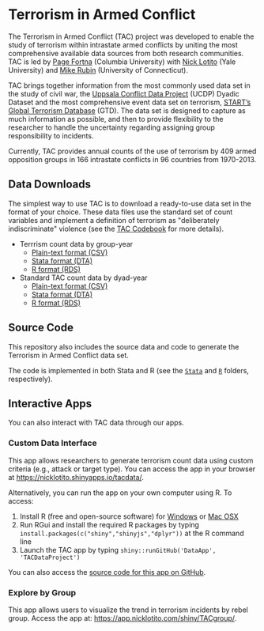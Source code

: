 # Terrorism in Armed Conflict

The Terrorism in Armed Conflict (TAC) project was developed to enable the study of terrorism within intrastate armed conflicts by uniting the most comprehensive available data sources from both research communities. TAC is led by [Page Fortna](http://www.columbia.edu/~vpf4/) (Columbia University) with [Nick Lotito](https://nicklotito.com) (Yale University) and [Mike Rubin](http://www.michaelarubin.com/) (University of Connecticut).

TAC brings together information from the most commonly used data set in the study of civil war, the [Uppsala Conflict Data Project](http://ucdp.uu.se/) (UCDP) Dyadic Dataset and the most comprehensive event data set on terrorism, [START’s Global Terrorism Database](https://www.start.umd.edu/gtd/) (GTD). The data set is designed to capture as much information as possible, and then to provide flexibility to the researcher to handle the uncertainty regarding assigning group responsibility to incidents.

Currently, TAC provides annual counts of the use of terrorism by 409 armed opposition groups in 166 intrastate conflicts in 96 countries from 1970-2013.

## Data Downloads

The simplest way to use TAC is to download a ready-to-use data set in the format of your choice. These data files use the standard set of count variables and implement a definition of terrorism as "deliberately indiscriminate" violence (see the [TAC Codebook](Download/TAC_Codebook_202010.pdf) for more details).

- Terrrism count data by group-year
  + [Plain-text format (CSV)](Download/TAC_group_202010.csv)
  + [Stata format (DTA)](Download/TAC_group_202010.dta)
  + [R format (RDS)](Download/TAC_group_202010.rds)
- Standard TAC count data by dyad-year
  + [Plain-text format (CSV)](Download/TAC_dyad_202010.csv)
  + [Stata format (DTA)](Download/TAC_dyad_202010.dta)
  + [R format (RDS)](Download/TAC_dyad_202010.rds)

## Source Code

This repository also includes the source data and code to generate the Terrorism in Armed Conflict data set.

The code is implemented in both Stata and R (see the [`Stata`](Stata/) and [`R`](R/) folders, respectively).

## Interactive Apps

You can also interact with TAC data through our apps.

### Custom Data Interface

This app allows researchers to generate terrorism count data using custom criteria (e.g., attack or target type). You can access the app in your browser at <https://nicklotito.shinyapps.io/tacdata/>.

Alternatively, you can run the app on your own computer using R. To access:

1. Install R (free and open-source software) for [Windows](https://cran.r-project.org/bin/windows/base/) or [Mac OSX](https://cran.r-project.org/bin/macosx/)
2. Run RGui and install the required R packages by typing `install.packages(c("shiny","shinyjs","dplyr"))` at the R command line
3. Launch the TAC app by typing `shiny::runGitHub('DataApp', 'TACDataProject')`

You can also access the [source code for this app on GitHub](https://github.com/TACDataProject/DataApp).

### Explore by Group

This app allows users to visualize the trend in terrorism incidents by rebel group. Access the app at: <https://app.nicklotito.com/shiny/TACgroup/>.
